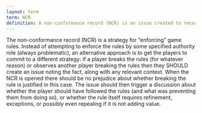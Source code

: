 ```yaml
---
layout: term
term: NCR
definition: A non-conformance record (NCR) is an issue created to record an inconsistency between the rules and player behavior
---
```


The non-conformance record (NCR) is a strategy for “enforcing” game rules. Instead of attempting to enforce the rules by some specified authority role (always problematic), an alternative approach is to get the players to commit to a different strategy: if a player breaks the rules (for whatever reason) or observes another player breaking the rules then they SHOULD create an issue noting the fact, along with any relevant context. When the NCR is opened there should be no prejudice about whether breaking the rule is justified in this case. The issue should then trigger a discussion about whether the player should have followed the rules (and what was preventing them from doing so), or whether the rule itself requires refinement, exceptions, or possibly even repealing if it is not adding value.
